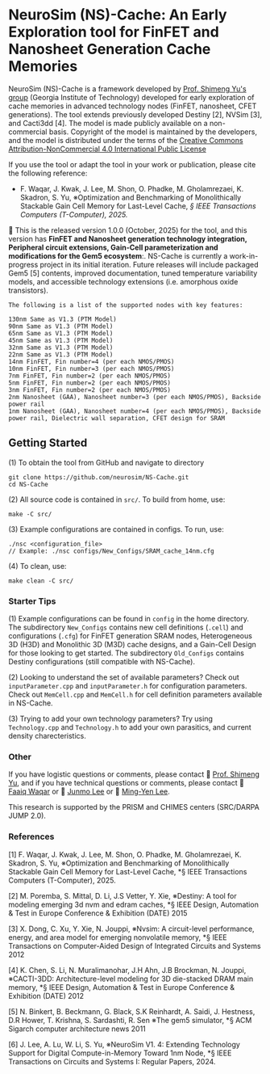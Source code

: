 # NeuroSim (NS)-Cache: An Early Exploration tool for FinFET and Nanosheet Generation Cache Memories

NeuroSim (NS)-Cache is a framework developed by [Prof. Shimeng Yu's group](https://shimeng.ece.gatech.edu/) (Georgia Institute of Technology) developed for early exploration of cache memories in advanced technology nodes (FinFET, nanosheet, CFET generations). The tool extends previously developed Destiny [2], NVSim [3], and Cacti3dd [4]. The model is made publicly available on a non-commercial basis. Copyright of the model is maintained by the developers, and the model is distributed under the terms of the [Creative Commons Attribution-NonCommercial 4.0 International Public License](http://creativecommons.org/licenses/by-nc/4.0/legalcode)

If you use the tool or adapt the tool in your work or publication, please cite the following reference:

* F. Waqar, J. Kwak, J. Lee, M. Shon, O. Phadke, M. Gholamrezaei, K. Skadron, S. Yu, ※Optimization and Benchmarking of Monolithically Stackable Gain Cell Memory for Last-Level Cache, *§ IEEE Transactions Computers (T-Computer), 2025.*
<DOI to be generated>

:star2: This is the released version 1.0.0 (October, 2025) for the tool, and this version has **FinFET and Nanosheet generation technology integration, Peripheral circuit extensions, Gain-Cell parameterization and modifications for the Gem5 ecosystem**:. NS-Cache is currently a work-in-progress project in its initial iteration. Future releases will include packaged Gem5 [5] contents, improved documentation, tuned temperature variability models, and accessible technology extensions (i.e. amorphous oxide transistors).

```
The following is a list of the supported nodes with key features:

130nm Same as V1.3 (PTM Model)
90nm Same as V1.3 (PTM Model)
65nm Same as V1.3 (PTM Model)
45nm Same as V1.3 (PTM Model)
32nm Same as V1.3 (PTM Model)
22nm Same as V1.3 (PTM Model)
14nm FinFET, Fin number=4 (per each NMOS/PMOS)
10nm FinFET, Fin number=3 (per each NMOS/PMOS)
7nm FinFET, Fin number=2 (per each NMOS/PMOS)
5nm FinFET, Fin number=2 (per each NMOS/PMOS)
3nm FinFET, Fin number=2 (per each NMOS/PMOS)
2nm Nanosheet (GAA), Nanosheet number=3 (per each NMOS/PMOS), Backside power rail
1nm Nanosheet (GAA), Nanosheet number=4 (per each NMOS/PMOS), Backside power rail, Dielectric wall separation, CFET design for SRAM
```

## Getting Started
(1) To obtain the tool from GitHub and navigate to directory
```
git clone https://github.com/neurosim/NS-Cache.git
cd NS-Cache
```

(2) All source code is contained in `src/`. To build from home, use:
```
make -C src/
```

(3) Example configurations are contained in configs. To run, use:
```
./nsc <configuration_file>
// Example: ./nsc configs/New_Configs/SRAM_cache_14nm.cfg
```

(4) To clean, use:
```
make clean -C src/
```

### Starter Tips
(1) Example configurations can be found in `config` in the home directory. The subdirectory `New_Configs` contains new cell definitions (`.cell`) and configurations (`.cfg`) for FinFET generation SRAM nodes, Heterogeneous 3D (H3D) and Monolithic 3D (M3D) cache designs, and a Gain-Cell Design for those looking to get started. The subdirectory `Old_Configs` contains Destiny configurations (still compatible with NS-Cache).

(2) Looking to understand the set of available parameters? Check out `inputParameter.cpp` and `inputParameter.h` for configuration parameters. Check out `MemCell.cpp` and `MemCell.h` for cell definition parameters available in NS-Cache.

(3) Trying to add your own technology parameters? Try using `Technology.cpp` and `Technology.h` to add your own parasitics, and current density charecteristics.

### Other
If you have logistic questions or comments, please contact :man: [Prof. Shimeng Yu](mailto:shimeng.yu@ece.gatech.edu), and if you have technical questions or comments, please contact :man: [Faaiq Waqar](mailto:faaiq.waqar@gatech.edu) or :man: [Junmo Lee](mailto:junmolee@gatech.edu) or :man: [Ming-Yen Lee](mailto:mlee838@gatech.edu).

This research is supported by the PRISM and CHIMES centers (SRC/DARPA JUMP 2.0).

### References
[1] F. Waqar, J. Kwak, J. Lee, M. Shon, O. Phadke, M. Gholamrezaei, K. Skadron, S. Yu, ※Optimization and Benchmarking of Monolithically Stackable Gain Cell Memory for Last-Level Cache, *§ IEEE Transactions Computers (T-Computer), 2025.

[2] M. Poremba, S. Mittal, D. Li, J.S Vetter, Y. Xie, ※Destiny: A tool for modeling emerging 3d nvm and edram caches, *§ IEEE Design, Automation & Test in Europe Conference & Exhibition (DATE) 2015

[3] X. Dong, C. Xu, Y. Xie, N. Jouppi, ※Nvsim: A circuit-level performance, energy, and area model for emerging nonvolatile memory, *§ IEEE Transactions on Computer-Aided Design of Integrated Circuits and Systems 2012

[4] K. Chen, S. Li, N. Muralimanohar, J.H Ahn, J.B Brockman, N. Jouppi, ※CACTI-3DD: Architecture-level modeling for 3D die-stacked DRAM main memory, *§ IEEE Design, Automation & Test in Europe Conference & Exhibition (DATE) 2012

[5] N. Binkert, B. Beckmann, G. Black, S.K Reinhardt, A. Saidi, J. Hestness, D.R Hower, T. Krishna, S. Sardashti, R. Sen ※The gem5 simulator, *§ ACM Sigarch computer architecture news 2011

[6] J. Lee, A. Lu, W. Li, S. Yu, ※NeuroSim V1. 4: Extending Technology Support for Digital Compute-in-Memory Toward 1nm Node, *§ IEEE Transactions on Circuits and Systems I: Regular Papers, 2024.
